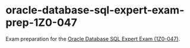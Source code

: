 # oracle-database-sql-expert-exam-prep-1Z0-047
Exam preparation for the [Oracle Database SQL Expert Exam (1Z0-047)](https://education.oracle.com/pls/web_prod-plq-dad/db_pages.getpage?page_id=5001&get_params=p_exam_id:1Z0-047).
